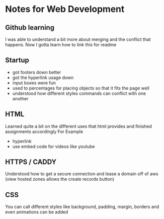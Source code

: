 # Notes for Web Development
## Github learning
I was able to understand a bit more about merging and the conflict that happens.
Now I gotta learn how to link this for readme

## Startup
 - got footers down better
 - got the hyperlink usage down
 - input boxes were fun
 - used to percentages for placing objects so that it fits the page well
 - understood how different styles commands can conflict with one another

## HTML
Learned quite a bit on the different uses that html provides and finished assignments accordingly
For Example
 - <a> hyperlink
 - use embed code for videos like youtube

## HTTPS / CADDY
Understood how to get a secure connection and lease a domain off of aws (view hosted zones allows the create records button)

## CSS
You can call different styles like background, padding, margin, borders and even animations can be added
